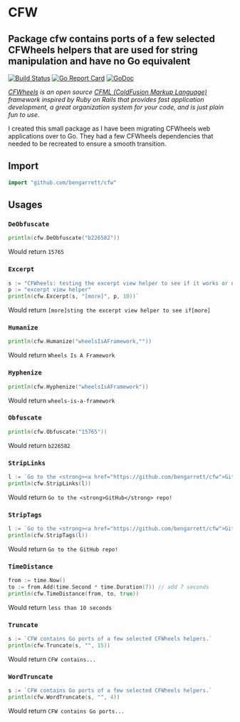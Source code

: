 # CFW

## Package cfw contains ports of a few selected CFWheels helpers that are used for string manipulation and have no Go equivalent

[![Build Status](https://travis-ci.org/bengarrett/cfw.svg?branch=master)](https://travis-ci.org/bengarrett/cfw) [![Go Report Card](https://goreportcard.com/badge/github.com/bengarrett/cfw)](https://goreportcard.com/report/github.com/bengarrett/cfw) [![GoDoc](https://godoc.org/github.com/bengarrett/cfw?status.svg)](https://godoc.org/github.com/bengarrett/cfw)

_[CFWheels](https://cfwheels.org/) is an open source [CFML (ColdFusion Markup Language)](http://lucee.org/) framework inspired by Ruby on Rails that provides fast application development, a great organization system for your code, and is just plain fun to use._

I created this small package as I have been migrating CFWheels web applications over to Go. They had a few CFWheels dependencies that needed to be recreated to ensure a smooth transition.

## Import

```Go
import "github.com/bengarrett/cfw"
```

## Usages

### `DeObfuscate`

```Go
println(cfw.DeObfuscate("b226582"))
```

Would return `15765`

### `Excerpt`

```Go
s := "CFWheels: testing the excerpt view helper to see if it works or not."
p := "excerpt view helper"
println(cfw.Excerpt(s, "[more]", p, 10))`
```

Would return `[more]sting the excerpt view helper to see if[more]`

### `Humanize`

```Go
println(cfw.Humanize("wheelsIsAFramework,""))
```

Would return `Wheels Is A Framework`

### `Hyphenize`

```Go
println(cfw.Hyphenize("wheelsIsAFramework"))
```

Would return `wheels-is-a-framework`

### `Obfuscate`

```Go
println(cfw.Obfuscate("15765"))
```

Would return `b226582`

### `StripLinks`

```Go
l := `Go to the <strong><a href="https://github.com/bengarrett/cfw">GitHub</a></strong> repo!`
println(cfw.StripLinks(l))
```

Would return `Go to the <strong>GitHub</strong> repo!`

### `StripTags`

```Go
l := `Go to the <strong><a href="https://github.com/bengarrett/cfw">GitHub</a></strong> repo!`
println(cfw.StripTags(l))
```

Would return `Go to the GitHub repo!`

### `TimeDistance`

```Go
from := time.Now()
to := from.Add(time.Second * time.Duration(7)) // add 7 seconds
println(cfw.TimeDistance(from, to, true))
```

Would return `less than 10 seconds`

### `Truncate`

```Go
s := `CFW contains Go ports of a few selected CFWheels helpers.`
println(cfw.Truncate(s, "", 15))

```

Would return `CFW contains...`

### `WordTruncate`

```Go
s := `CFW contains Go ports of a few selected CFWheels helpers.`
println(cfw.WordTruncate(s, "", 4))

```

Would return `CFW contains Go ports...`